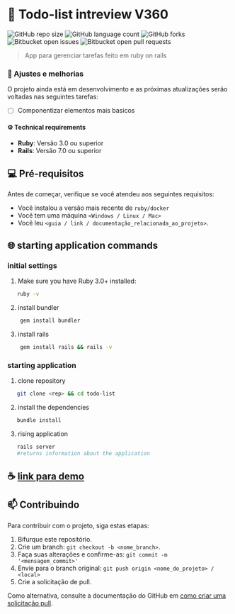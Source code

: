 # 🚀  Todo-list intreview V360

![GitHub repo size](https://img.shields.io/github/repo-size/iuricode/README-template?style=for-the-badge)
![GitHub language count](https://img.shields.io/github/languages/count/iuricode/README-template?style=for-the-badge)
![GitHub forks](https://img.shields.io/github/forks/iuricode/README-template?style=for-the-badge)
![Bitbucket open issues](https://img.shields.io/bitbucket/issues/iuricode/README-template?style=for-the-badge)
![Bitbucket open pull requests](https://img.shields.io/bitbucket/pr-raw/iuricode/README-template?style=for-the-badge)

> App para gerenciar tarefas feito em ruby on rails

### 📝 Ajustes e melhorias

O projeto ainda está em desenvolvimento e as próximas atualizações serão voltadas nas seguintes tarefas:

- [ ] Componentizar elementos mais basicos

#### ⚙️ Technical requirements 
- **Ruby**: Versão 3.0 ou superior 
- **Rails**: Versão 7.0 ou superior

## 💻 Pré-requisitos

Antes de começar, verifique se você atendeu aos seguintes requisitos:

- Você instalou a versão mais recente de `ruby/docker`
- Você tem uma máquina `<Windows / Linux / Mac>`
- Você leu `<guia / link / documentação_relacionada_ao_projeto>`.

## 🌐 starting application commands

###  initial settings
1. Make sure you have Ruby 3.0+ installed:
```bash
   ruby -v
```
2. install bundler
```bash
    gem install bundler
```

3. install rails
```bash
    gem install rails && rails -v
```
### starting application
1. clone repository
```bash
   git clone <rep> && cd todo-list
```
2. install the dependencies
```bash
   bundle install
```
3. rising application
```bash
   rails server
   #returns information about the application
```


## ☕ [link para demo]()

## 📫 Contribuindo

Para contribuir com o projeto, siga estas etapas:

1. Bifurque este repositório.
2. Crie um branch: `git checkout -b <nome_branch>`.
3. Faça suas alterações e confirme-as: `git commit -m '<mensagem_commit>'`
4. Envie para o branch original: `git push origin <nome_do_projeto> / <local>`
5. Crie a solicitação de pull.

Como alternativa, consulte a documentação do GitHub em [como criar uma solicitação pull](https://help.github.com/en/github/collaborating-with-issues-and-pull-requests/creating-a-pull-request).